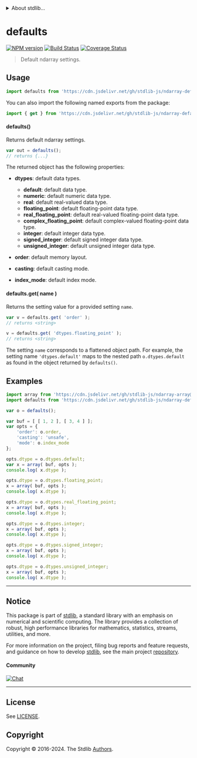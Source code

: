 <!--

@license Apache-2.0

Copyright (c) 2023 The Stdlib Authors.

Licensed under the Apache License, Version 2.0 (the "License");
you may not use this file except in compliance with the License.
You may obtain a copy of the License at

   http://www.apache.org/licenses/LICENSE-2.0

Unless required by applicable law or agreed to in writing, software
distributed under the License is distributed on an "AS IS" BASIS,
WITHOUT WARRANTIES OR CONDITIONS OF ANY KIND, either express or implied.
See the License for the specific language governing permissions and
limitations under the License.

-->


<details>
  <summary>
    About stdlib...
  </summary>
  <p>We believe in a future in which the web is a preferred environment for numerical computation. To help realize this future, we've built stdlib. stdlib is a standard library, with an emphasis on numerical and scientific computation, written in JavaScript (and C) for execution in browsers and in Node.js.</p>
  <p>The library is fully decomposable, being architected in such a way that you can swap out and mix and match APIs and functionality to cater to your exact preferences and use cases.</p>
  <p>When you use stdlib, you can be absolutely certain that you are using the most thorough, rigorous, well-written, studied, documented, tested, measured, and high-quality code out there.</p>
  <p>To join us in bringing numerical computing to the web, get started by checking us out on <a href="https://github.com/stdlib-js/stdlib">GitHub</a>, and please consider <a href="https://opencollective.com/stdlib">financially supporting stdlib</a>. We greatly appreciate your continued support!</p>
</details>

# defaults

[![NPM version][npm-image]][npm-url] [![Build Status][test-image]][test-url] [![Coverage Status][coverage-image]][coverage-url] <!-- [![dependencies][dependencies-image]][dependencies-url] -->

> Default ndarray settings.

<!-- Section to include introductory text. Make sure to keep an empty line after the intro `section` element and another before the `/section` close. -->

<section class="intro">

</section>

<!-- /.intro -->

<!-- Package usage documentation. -->



<section class="usage">

## Usage

```javascript
import defaults from 'https://cdn.jsdelivr.net/gh/stdlib-js/ndarray-defaults@deno/mod.js';
```

You can also import the following named exports from the package:

```javascript
import { get } from 'https://cdn.jsdelivr.net/gh/stdlib-js/ndarray-defaults@deno/mod.js';
```

#### defaults()

Returns default ndarray settings.

```javascript
var out = defaults();
// returns {...}
```

The returned object has the following properties:

-   **dtypes**: default data types.

    -   **default**: default data type.
    -   **numeric**: default numeric data type.
    -   **real**: default real-valued data type.
    -   **floating_point**: default floating-point data type.
    -   **real_floating_point**: default real-valued floating-point data type.
    -   **complex_floating_point**: default complex-valued floating-point data type.
    -   **integer**: default integer data type.
    -   **signed_integer**: default signed integer data type.
    -   **unsigned_integer**: default unsigned integer data type.

-   **order**: default memory layout.

-   **casting**: default casting mode.

-   **index_mode**: default index mode.

#### defaults.get( name )

Returns the setting value for a provided setting `name`.

```javascript
var v = defaults.get( 'order' );
// returns <string>

v = defaults.get( 'dtypes.floating_point' );
// returns <string>
```

The setting `name` corresponds to a flattened object path. For example, the setting name `'dtypes.default'` maps to the nested path `o.dtypes.default` as found in the object returned by `defaults()`.

</section>

<!-- /.usage -->

<!-- Package usage notes. Make sure to keep an empty line after the `section` element and another before the `/section` close. -->

<section class="notes">

</section>

<!-- /.notes -->

<!-- Package usage examples. -->

<section class="examples">

## Examples

<!-- eslint no-undef: "error" -->

```javascript
import array from 'https://cdn.jsdelivr.net/gh/stdlib-js/ndarray-array@deno/mod.js';
import defaults from 'https://cdn.jsdelivr.net/gh/stdlib-js/ndarray-defaults@deno/mod.js';

var o = defaults();

var buf = [ [ 1, 2 ], [ 3, 4 ] ];
var opts = {
    'order': o.order,
    'casting': 'unsafe',
    'mode': o.index_mode
};

opts.dtype = o.dtypes.default;
var x = array( buf, opts );
console.log( x.dtype );

opts.dtype = o.dtypes.floating_point;
x = array( buf, opts );
console.log( x.dtype );

opts.dtype = o.dtypes.real_floating_point;
x = array( buf, opts );
console.log( x.dtype );

opts.dtype = o.dtypes.integer;
x = array( buf, opts );
console.log( x.dtype );

opts.dtype = o.dtypes.signed_integer;
x = array( buf, opts );
console.log( x.dtype );

opts.dtype = o.dtypes.unsigned_integer;
x = array( buf, opts );
console.log( x.dtype );
```

</section>

<!-- /.examples -->

<!-- Section to include cited references. If references are included, add a horizontal rule *before* the section. Make sure to keep an empty line after the `section` element and another before the `/section` close. -->

<section class="references">

</section>

<!-- /.references -->

<!-- Section for related `stdlib` packages. Do not manually edit this section, as it is automatically populated. -->

<section class="related">

</section>

<!-- /.related -->

<!-- Section for all links. Make sure to keep an empty line after the `section` element and another before the `/section` close. -->


<section class="main-repo" >

* * *

## Notice

This package is part of [stdlib][stdlib], a standard library with an emphasis on numerical and scientific computing. The library provides a collection of robust, high performance libraries for mathematics, statistics, streams, utilities, and more.

For more information on the project, filing bug reports and feature requests, and guidance on how to develop [stdlib][stdlib], see the main project [repository][stdlib].

#### Community

[![Chat][chat-image]][chat-url]

---

## License

See [LICENSE][stdlib-license].


## Copyright

Copyright &copy; 2016-2024. The Stdlib [Authors][stdlib-authors].

</section>

<!-- /.stdlib -->

<!-- Section for all links. Make sure to keep an empty line after the `section` element and another before the `/section` close. -->

<section class="links">

[npm-image]: http://img.shields.io/npm/v/@stdlib/ndarray-defaults.svg
[npm-url]: https://npmjs.org/package/@stdlib/ndarray-defaults

[test-image]: https://github.com/stdlib-js/ndarray-defaults/actions/workflows/test.yml/badge.svg?branch=v0.2.1
[test-url]: https://github.com/stdlib-js/ndarray-defaults/actions/workflows/test.yml?query=branch:v0.2.1

[coverage-image]: https://img.shields.io/codecov/c/github/stdlib-js/ndarray-defaults/main.svg
[coverage-url]: https://codecov.io/github/stdlib-js/ndarray-defaults?branch=main

<!--

[dependencies-image]: https://img.shields.io/david/stdlib-js/ndarray-defaults.svg
[dependencies-url]: https://david-dm.org/stdlib-js/ndarray-defaults/main

-->

[chat-image]: https://img.shields.io/gitter/room/stdlib-js/stdlib.svg
[chat-url]: https://app.gitter.im/#/room/#stdlib-js_stdlib:gitter.im

[stdlib]: https://github.com/stdlib-js/stdlib

[stdlib-authors]: https://github.com/stdlib-js/stdlib/graphs/contributors

[umd]: https://github.com/umdjs/umd
[es-module]: https://developer.mozilla.org/en-US/docs/Web/JavaScript/Guide/Modules

[deno-url]: https://github.com/stdlib-js/ndarray-defaults/tree/deno
[deno-readme]: https://github.com/stdlib-js/ndarray-defaults/blob/deno/README.md
[umd-url]: https://github.com/stdlib-js/ndarray-defaults/tree/umd
[umd-readme]: https://github.com/stdlib-js/ndarray-defaults/blob/umd/README.md
[esm-url]: https://github.com/stdlib-js/ndarray-defaults/tree/esm
[esm-readme]: https://github.com/stdlib-js/ndarray-defaults/blob/esm/README.md
[branches-url]: https://github.com/stdlib-js/ndarray-defaults/blob/main/branches.md

[stdlib-license]: https://raw.githubusercontent.com/stdlib-js/ndarray-defaults/main/LICENSE

</section>

<!-- /.links -->
